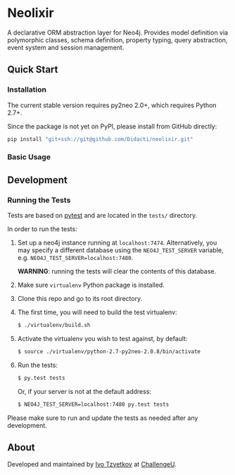 # Neolixir

A declarative ORM abstraction layer for Neo4j. Provides model definition via polymorphic classes, schema definition, property typing, query abstraction, event system and session management.

## Quick Start

### Installation

The current stable version requires py2neo 2.0+, which requires Python 2.7+.

Since the package is not yet on PyPI, please install from GitHub directly:
```bash
pip install "git+ssh://git@github.com/Didacti/neolixir.git"
```

### Basic Usage

## Development

### Running the Tests

Tests are based on [pytest](http://pytest.org/) and are located in the `tests/` directory.

In order to run the tests:

1. Set up a neo4j instance running at `localhost:7474`. Alternatively, you may specify a different database using the `NEO4J_TEST_SERVER` variable, e.g. `NEO4J_TEST_SERVER=localhost:7480`.

    **WARNING**: running the tests will clear the contents of this database.

2. Make sure `virtualenv` Python package is installed.

3. Clone this repo and go to its root directory.

4. The first time, you will need to build the test virtualenv:

    ```bash
    $ ./virtualenv/build.sh
    ```

5. Activate the virtualenv you wish to test against, by default:

    ```bash
    $ source ./virtualenv/python-2.7-py2neo-2.0.8/bin/activate
    ```

6. Run the tests:

    ```bash
    $ py.test tests
    ```
    Or, if your server is not at the default address:
    ```bash
    $ NEO4J_TEST_SERVER=localhost:7480 py.test tests
    ```

Please make sure to run and update the tests as needed after any development.

## About

Developed and maintained by [Ivo Tzvetkov](https://github.com/ivotkv) at [ChallengeU](http://challengeu.com).
